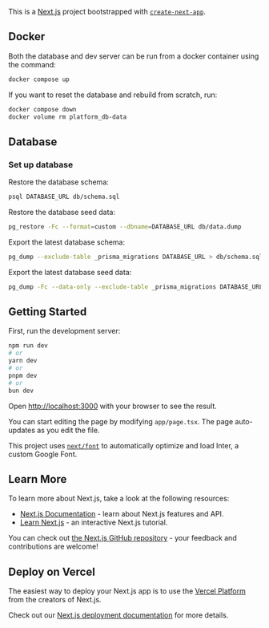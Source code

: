 This is a [Next.js](https://nextjs.org/) project bootstrapped with [`create-next-app`](https://github.com/vercel/next.js/tree/canary/packages/create-next-app).

## Docker

Both the database and dev server can be run from a docker container using the command:
```bash
docker compose up
```

If you want to reset the database and rebuild from scratch, run:
```bash
docker compose down
docker volume rm platform_db-data
```

## Database

### Set up database

Restore the database schema:
```bash
psql DATABASE_URL db/schema.sql
```

Restore the database seed data:
```bash
pg_restore -Fc --format=custom --dbname=DATABASE_URL db/data.dump
```

Export the latest database schema:
```bash
pg_dump --exclude-table _prisma_migrations DATABASE_URL > db/schema.sql
```

Export the latest database seed data:
```bash
pg_dump -Fc --data-only --exclude-table _prisma_migrations DATABASE_URL > db/data.dump
```

## Getting Started

First, run the development server:

```bash
npm run dev
# or
yarn dev
# or
pnpm dev
# or
bun dev
```

Open [http://localhost:3000](http://localhost:3000) with your browser to see the result.

You can start editing the page by modifying `app/page.tsx`. The page auto-updates as you edit the file.

This project uses [`next/font`](https://nextjs.org/docs/basic-features/font-optimization) to automatically optimize and load Inter, a custom Google Font.

## Learn More

To learn more about Next.js, take a look at the following resources:

- [Next.js Documentation](https://nextjs.org/docs) - learn about Next.js features and API.
- [Learn Next.js](https://nextjs.org/learn) - an interactive Next.js tutorial.

You can check out [the Next.js GitHub repository](https://github.com/vercel/next.js/) - your feedback and contributions are welcome!

## Deploy on Vercel

The easiest way to deploy your Next.js app is to use the [Vercel Platform](https://vercel.com/new?utm_medium=default-template&filter=next.js&utm_source=create-next-app&utm_campaign=create-next-app-readme) from the creators of Next.js.

Check out our [Next.js deployment documentation](https://nextjs.org/docs/deployment) for more details.
